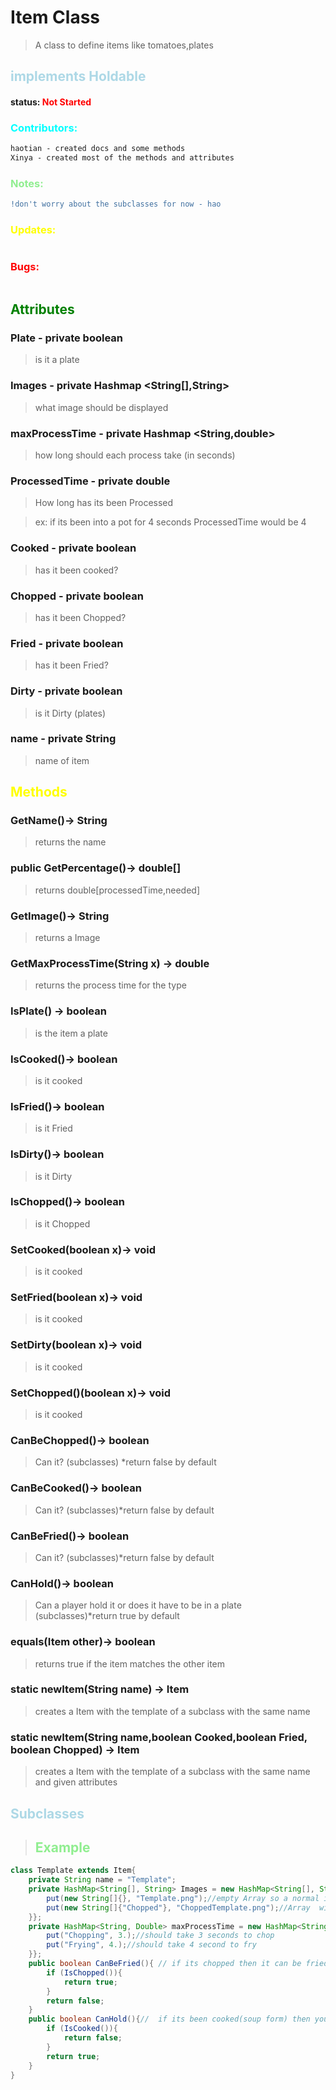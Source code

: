 # Item Class 
> A class to define items like tomatoes,plates 
##  <span style="color:lightblue;">implements Holdable</span>
#### status: <span style="color:Red;">Not Started</span>
### <span style="color:cyan;">Contributors:</span>
<!--put your names here between the ``` if you worked on it, and put what you did-->
```diff
haotian - created docs and some methods
Xinya - created most of the methods and attributes 
```
### <span style="color:lightgreen;">Notes:</span>
```diff
!don't worry about the subclasses for now - hao
```
### <span style="color:yellow;">Updates:</span>
```diff

```
### <span style="color:red;">Bugs:</span>
```diff

```
## <span style="color:green;">Attributes</span>

### **Plate** - private boolean
> is it a plate

### **Images** - private Hashmap <String[],String>
> what image should be displayed 
 ### **maxProcessTime** - private Hashmap <String,double>
>how long should each process take (in seconds)

### **ProcessedTime** - private double
>How long has its been Processed 

>ex: if its been into a pot for 4 seconds ProcessedTime would be 4

### **Cooked** - private boolean
> has it been cooked?

### **Chopped** - private boolean
> has it been Chopped?

### **Fried** - private boolean
> has it been Fried?

### **Dirty** - private boolean
> is it Dirty (plates)

### **name** - private String
>name of item 

## <span style="color:yellow;">Methods</span>

### **GetName()**-> String
>returns the name 

### **public GetPercentage()**-> double[]
>returns double[processedTime,needed]

### **GetImage()**-> String
>returns a Image 
### **GetMaxProcessTime(String x)** -> double
>returns the process time for the type

### **IsPlate()** -> boolean
> is the item a plate
### **IsCooked()**-> boolean
>is it cooked
### **IsFried()**-> boolean
>is it Fried
### **IsDirty()**-> boolean
>is it Dirty
### **IsChopped()**-> boolean
>is it Chopped

### **SetCooked(boolean x)**-> void
>is it cooked
### **SetFried(boolean x)**-> void
>is it cooked
### **SetDirty(boolean x)**-> void
>is it cooked
### **SetChopped()(boolean x)**-> void
>is it cooked

### **CanBeChopped()**-> boolean
>Can it? (subclasses) *return false by default
### **CanBeCooked()**-> boolean
>Can it? (subclasses)*return false by default
### **CanBeFried()**-> boolean
>Can it? (subclasses)*return false by default
### **CanHold()**-> boolean
>Can a player hold it or does it have to be in a plate (subclasses)*return true by default

### **equals(Item other)**-> boolean
>returns true if the item matches the other item 

### **static newItem(String name)** -> Item 
> creates a Item with the template of a subclass with the same name

### **static newItem(String name,boolean Cooked,boolean Fried, boolean Chopped)** -> Item 
> creates a Item with the template of a subclass with the same name and given attributes

## <span style="color:lightblue;">Subclasses</span>
> ## <span style="color:lightgreen;">Example</span>   
```java
class Template extends Item{
    private String name = "Template";
    private HashMap<String[], String> Images = new HashMap<String[], String>(){{
        put(new String[]{}, "Template.png");//empty Array so a normal image
        put(new String[]{"Chopped"}, "ChoppedTemplate.png");//Array  with a Chopped string so a Chopped image 
    }};
    private HashMap<String, Double> maxProcessTime = new HashMap<String, Double>(){{
        put("Chopping", 3.);//should take 3 seconds to chop
        put("Frying", 4.);//should take 4 second to fry
    }};
    public boolean CanBeFried(){ // if its chopped then it can be fried 
        if (IsChopped()){
            return true;
        }
        return false;
    }
    public boolean CanHold(){//  if its been cooked(soup form) then you can't hold it without a plate
        if (IsCooked()){
            return false;
        }
        return true;
    }
}

```


